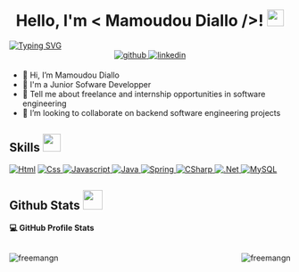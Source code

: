 <h1 align="center">Hello, I'm < Mamoudou Diallo />!  <img src = "https://raw.githubusercontent.com/MartinHeinz/MartinHeinz/master/wave.gif" width = 30px> </h1></h1>
<a href="https://git.io/typing-svg"><img src="https://readme-typing-svg.demolab.com?font=Goldman&duration=3000&pause=1000&width=435&lines=Welcome+to+my+GitHub+Profile+!;I+'m+Computer+Science+Student" alt="Typing SVG" /></a>


<div align="center">
<a href="https://github.com/FreemanGn" target="_blank">
<img src=https://img.shields.io/badge/github-%2324292e.svg?&style=for-the-badge&logo=github&logoColor=white alt=github style="margin-bottom: 5px;" />
</a>
<a href="https://linkedin.com/in/freemangn" target="_blank">
<img src=https://img.shields.io/badge/linkedin-%231E77B5.svg?&style=for-the-badge&logo=linkedin&logoColor=white alt=linkedin style="margin-bottom: 5px;" />
</a>  
</div>


- 👋 Hi, I’m Mamoudou Diallo
- 💼 I'm a Junior Sofware Developper
- 💬 Tell me about freelance and internship opportunities in software engineering
- 👯 I’m looking to collaborate on backend software engineering projects

<h2> Skills <img src = "https://media2.giphy.com/media/QssGEmpkyEOhBCb7e1/giphy.gif?cid=ecf05e47a0n3gi1bfqntqmob8g9aid1oyj2wr3ds3mg700bl&rid=giphy.gif" width = 32px> </h2>

<a href="https://developer.mozilla.org/fr/docs/Glossary/HTML5" target="_blank"> 
    <img alt="Html" src="https://img.shields.io/badge/HTML5-E34F26?style=for-the-badge&logo=html5&logoColor=white"></a>
    <a href="https://developer.mozilla.org/fr/docs/Glossary/HTML5" target="_blank"> 
    <img alt="Css" src="https://img.shields.io/badge/CSS3-1572B6?style=for-the-badge&logo=css3&logoColor=white">
    </a>
    <a href="" target="_blank"> 
    <img alt="Javascript" src="https://img.shields.io/badge/JavaScript-F7DF1E?style=for-the-badge&logo=javascript&logoColor=black">
  </a>

<a href="https://www.java.com" target="_blank"> 
    <img alt="Java" src="https://img.shields.io/badge/Java-ED8B00?style=for-the-badge&logo=java&logoColor=white">
</a>
    <a href="https://spring.io" target="_blank"> 
    <img alt="Spring" src="https://img.shields.io/badge/Spring-6DB33F?style=for-the-badge&logo=spring&logoColor=white">
  </a>


<a href="https://learn.microsoft.com/fr-fr/dotnet/csharp/" target="_blank"> 
    <img alt="CSharp" src="https://img.shields.io/badge/C%23-239120?style=for-the-badge&logo=c-sharp&logoColor=white">
  </a>
  <a href="https://dotnet.microsoft.com/en-us/" target="_blank"> 
    <img alt=".Net" src="https://img.shields.io/badge/.NET-5C2D91?style=for-the-badge&logo=.net&logoColor=white">
  </a>
<a href="https://www.mysql.com/"><img alt="MySQL" src="https://img.shields.io/badge/Microsoft%20SQL%20Server-CC2927?style=for-the-badge&logo=microsoft%20sql%20server&logoColor=white"></a>


<h2> Github Stats  <img src = "https://i.pinimg.com/originals/65/c4/f4/65c4f452571be1261e9c623f7da488ac.gif" width = 35px> </h2>

  <summary><b>💻 GitHub Profile Stats</b></summary>
    <br/>
    <p>
        <img align="left" src="https://github-readme-stats.vercel.app/api?username=freemangn&show_icons=true&theme=dark&title_color=3182bd&text_color=ffffff&bg_color=9ecae1&locale=en" alt="freemangn" />
    </p>
    <p>
        <img align="right" src="https://github-readme-stats.vercel.app/api/top-langs?username=freemangn&show_icons=true&theme=synthwave&title_color=3182bd&text_color=ffffff&bg_color=9ecae1&locale=en&layout=compact" alt="freemangn" />
    </p>
    <br/>
    
